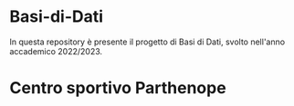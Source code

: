 # Basi-di-Dati

In questa repository è presente il progetto di Basi di Dati, svolto nell'anno accademico 2022/2023.

# Centro sportivo Parthenope

